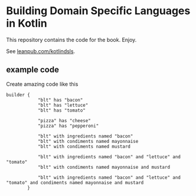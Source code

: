 # Building Domain Specific Languages in Kotlin

This repository contains the code for the book. Enjoy.

See [leanpub.com/kotlindsls](http://leanpub.com/kotlindsls).

## example code
Create amazing code like this

```
builder {
            "blt" has "bacon"
            "blt" has "lettuce"
            "blt" has "tomato"

            "pizza" has "cheese"
            "pizza" has "pepperoni"

            "blt" with ingredients named "bacon"
            "blt" with condiments named mayonnaise
            "blt" with condiments named mustard

            "blt" with ingredients named "bacon" and "lettuce" and "tomato"
            "blt" with condiments named mayonnaise and mustard

            "blt" with ingredients named "bacon" and "lettuce" and "tomato" and condiments named mayonnaise and mustard
        }
```
